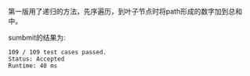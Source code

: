 第一版用了递归的方法，先序遍历，到叶子节点时将path形成的数字加到总和中。

sumbmit的结果为:
```
109 / 109 test cases passed.
Status: Accepted
Runtime: 40 ms
```
